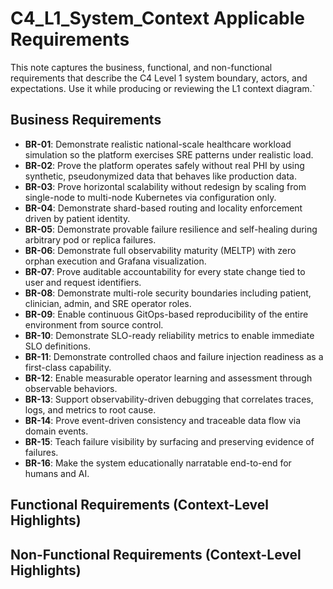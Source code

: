 # C4_L1_System_Context Applicable Requirements

This note captures the business, functional, and non-functional requirements that describe the C4 Level 1 system boundary, actors, and expectations. Use it while producing or reviewing the L1 context diagram.`

## Business Requirements
- **BR-01**: Demonstrate realistic national-scale healthcare workload simulation so the platform exercises SRE patterns under realistic load.
- **BR-02**: Prove the platform operates safely without real PHI by using synthetic, pseudonymized data that behaves like production data.
- **BR-03**: Prove horizontal scalability without redesign by scaling from single-node to multi-node Kubernetes via configuration only.
- **BR-04**: Demonstrate shard-based routing and locality enforcement driven by patient identity.
- **BR-05**: Demonstrate provable failure resilience and self-healing during arbitrary pod or replica failures.
- **BR-06**: Demonstrate full observability maturity (MELTP) with zero orphan execution and Grafana visualization.
- **BR-07**: Prove auditable accountability for every state change tied to user and request identifiers.
- **BR-08**: Demonstrate multi-role security boundaries including patient, clinician, admin, and SRE operator roles.
- **BR-09**: Enable continuous GitOps-based reproducibility of the entire environment from source control.
- **BR-10**: Demonstrate SLO-ready reliability metrics to enable immediate SLO definitions.
- **BR-11**: Demonstrate controlled chaos and failure injection readiness as a first-class capability.
- **BR-12**: Enable measurable operator learning and assessment through observable behaviors.
- **BR-13**: Support observability-driven debugging that correlates traces, logs, and metrics to root cause.
- **BR-14**: Prove event-driven consistency and traceable data flow via domain events.
- **BR-15**: Teach failure visibility by surfacing and preserving evidence of failures.
- **BR-16**: Make the system educationally narratable end-to-end for humans and AI.

## Functional Requirements (Context-Level Highlights)

## Non-Functional Requirements (Context-Level Highlights)

